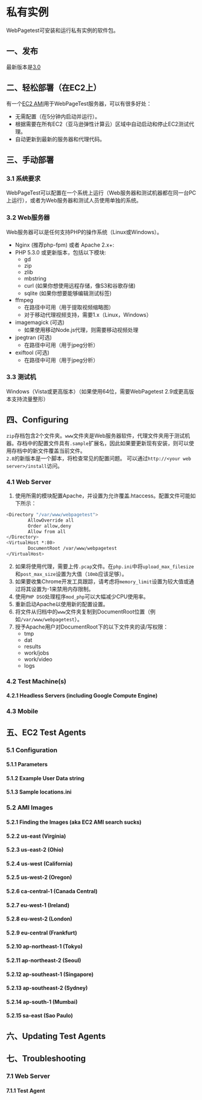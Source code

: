 # 私有实例
WebPagetest可安装和运行私有实例的软件包。

## 一、发布
最新版本是[3.0](https://github.com/WPO-Foundation/webpagetest/releases/tag/WebPageTest-3.0)

## 二、轻松部署（在EC2上）
有一个[EC2 AMI](https://github.com/WPO-Foundation/webpagetest/blob/master/docs/EC2/Server%20AMI.md)用于WebPageTest服务器，可以有很多好处：
+ 无需配置（在5分钟内启动并运行）。
+ 根据需要在所有EC2（亚马逊弹性计算云）区域中自动启动和停止EC2测试代理。
+ 自动更新到最新的服务器和代理代码。

## 三、手动部署
### 3.1 系统要求
WebPageTest可以配置在一个系统上运行（Web服务器和测试机器都在同一台PC上运行），或者为Web服务器和测试人员使用单独的系统。

### 3.2 Web服务器
Web服务器可以是任何支持PHP的操作系统（Linux或Windows）。
+ Nginx (推荐php-fpm) 或者 Apache 2.x+:
+ PHP 5.3.0 或更新版本，包括以下模块:
    + gd
    + zip
    + zlib
    + mbstring
    + curl (如果你想使用远程存储，像S3和谷歌存储)
    + sqlite (如果你想要能够编辑测试标签)
+ ffmpeg 
    + 在路径中可用（用于提取视频缩略图）
    + 对于移动代理视频支持，需要1.x（Linux，Windows）
+ imagemagick (可选)
    + 如果使用移动Node.js代理，则需要移动视频处理
+ jpegtran (可选)
    + 在路径中可用（用于jpeg分析）
+ exiftool (可选)
    + 在路径中可用（用于jpeg分析）

### 3.3 测试机
Windows（Vista或更高版本）（如果使用64位，需要WebPagetest 2.9或更高版本支持流量整形）

## 四、Configuring
`zip`存档包含2个文件夹。`www`文件夹是Web服务器软件，代理文件夹用于测试机器。存档中的配置文件具有`.sample`扩展名，因此如果要更新现有安装，则可以使用存档中的新文件覆盖当前文件。  
`2.8`的新版本是一个脚本，将检查常见的配置问题。 可以通过`http://<your web server>/install`访问。

### 4.1 Web Server
1. 使用所需的模块配置Apache，并设置为允许覆盖.htaccess。配置文件可能如下所示：
```bash
<Directory "/var/www/webpagetest">
        AllowOverride all
        Order allow,deny
        Allow from all
</Directory>
<VirtualHost *:80>
        DocumentRoot /var/www/webpagetest
</VirtualHost>
```
2. 如果将使用代理，需要上传`.pcap`文件。在`php.ini`中将`upload_max_filesize`和`post_max_size`设置为大值（`10mb`应该足够）。  
3. 如果要收集Chrome开发工具跟踪，请考虑将`memory_limit`设置为较大值或通过将其设置为-1来禁用内存限制。  
4. 使用`PHP DSO`处理程序`mod_php`可以大幅减少CPU使用率。
5. 重新启动Apache以使用新的配置设置。
6. 将文件从归档中的`www`文件夹复制到DocumentRoot位置（例如`/var/www/webpagetest`）。
7. 授予Apache用户对DocumentRoot下的以下文件夹的读/写权限：
    + tmp
    + dat
    + results
    + work/jobs
    + work/video
    + logs

### 4.2 Test Machine(s)
#### 4.2.1 Headless Servers (including Google Compute Engine)
### 4.3 Mobile
## 五、EC2 Test Agents
### 5.1 Configuration
#### 5.1.1 Parameters
#### 5.1.2 Example User Data string
#### 5.1.3 Sample locations.ini
### 5.2 AMI Images
#### 5.2.1 Finding the Images (aka EC2 AMI search sucks)
#### 5.2.2 us-east (Virginia)
#### 5.2.3 us-east-2 (Ohio)
#### 5.2.4 us-west (California)
#### 5.2.5 us-west-2 (Oregon)
#### 5.2.6 ca-central-1 (Canada Central)
#### 5.2.7 eu-west-1 (Ireland)
#### 5.2.8 eu-west-2 (London)
#### 5.2.9 eu-central (Frankfurt)
#### 5.2.10 ap-northeast-1 (Tokyo)
#### 5.2.11 ap-northeast-2 (Seoul)
#### 5.2.12 ap-southeast-1 (Singapore)
#### 5.2.13 ap-southeast-2 (Sydney)
#### 5.2.14 ap-south-1 (Mumbai)
#### 5.2.15 sa-east (Sao Paulo)
## 六、Updating Test Agents
## 七、Troubleshooting
### 7.1 Web Server
#### 7.1.1 Test Agent